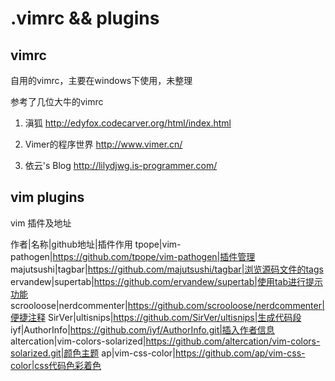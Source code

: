 .vimrc && plugins
======

vimrc
-----

自用的vimrc，主要在windows下使用，未整理

参考了几位大牛的vimrc

1. 滇狐 http://edyfox.codecarver.org/html/index.html

2. Vimer的程序世界 http://www.vimer.cn/

3. 依云's Blog http://lilydjwg.is-programmer.com/

vim plugins
------

vim 插件及地址

作者|名称|github地址|插件作用
tpope|vim-pathogen|https://github.com/tpope/vim-pathogen|插件管理
majutsushi|tagbar|https://github.com/majutsushi/tagbar|浏览源码文件的tags
ervandew|supertab|https://github.com/ervandew/supertab|使用tab进行提示功能
scrooloose|nerdcommenter|https://github.com/scrooloose/nerdcommenter|便捷注释
SirVer|ultisnips|https://github.com/SirVer/ultisnips|生成代码段
iyf|AuthorInfo|https://github.com/iyf/AuthorInfo.git|插入作者信息
altercation|vim-colors-solarized|https://github.com/altercation/vim-colors-solarized.git|颜色主题
ap|vim-css-color|https://github.com/ap/vim-css-color|css代码色彩着色
